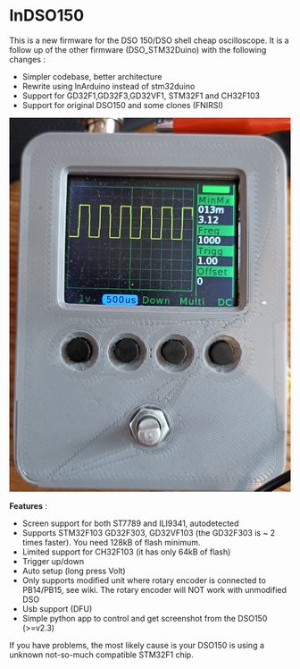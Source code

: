 lnDSO150
========

This is a new firmware for the DSO 150/DSO shell cheap oscilloscope.
It is a follow up of the other firmware (DSO_STM32Duino) with the following changes :
* Simpler codebase, better architecture
* Rewrite using lnArduino instead of stm32duino
* Support for GD32F1,GD32F3,GD32VF1, STM32F1 and CH32F103
* Support for original DSO150 and some clones (FNIRSI)

![screenshot](assets/web/front.jpg?raw=true "front")


__Features__ :

* Screen support for both  ST7789 and ILI9341, autodetected
* Supports STM32F103 GD32F303, GD32VF103 (the GD32F303 is ~ 2 times faster). You need 128kB of flash minimum.
* Limited support for  CH32F103 (it has only 64kB of flash)
* Trigger up/down
* Auto setup (long press Volt)
* Only supports modified unit where rotary encoder is connected to PB14/PB15, see wiki. The rotary encoder will NOT work with unmodified DSO
* Usb support (DFU)
* Simple python app to control and get screenshot from the DSO150 (>=v2.3)

If you have problems, the most likely cause is your DSO150 is using a unknown
not-so-much compatible STM32F1 chip.




